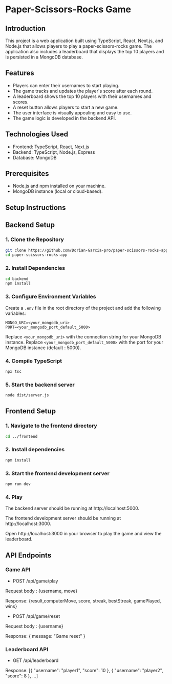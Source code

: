 # Paper-Scissors-Rocks Game

## Introduction
This project is a web application built using TypeScript, React, Next.js, and Node.js that allows players to play a paper-scissors-rocks game. The application also includes a leaderboard that displays the top 10 players and is persisted in a MongoDB database.

## Features
- Players can enter their usernames to start playing.
- The game tracks and updates the player's score after each round.
- A leaderboard shows the top 10 players with their usernames and scores.
- A reset button allows players to start a new game.
- The user interface is visually appealing and easy to use.
- The game logic is developed in the backend API.

## Technologies Used
- Frontend: TypeScript, React, Next.js
- Backend: TypeScript, Node.js, Express
- Database: MongoDB

## Prerequisites
- Node.js and npm installed on your machine.
- MongoDB instance (local or cloud-based).

## Setup Instructions

## Backend Setup

### 1. Clone the Repository
```bash
git clone https://github.com/Dorian-Garcia-pro/paper-scissors-rocks-app.git
cd paper-scissors-rocks-app
```

### 2. Install Dependencies
```bash
cd backend
npm install
```

### 3. Configure Environment Variables
Create a `.env` file in the root directory of the project and add the following variables:

```plaintext
MONGO_URI=<your_mongodb_uri>
PORT=<your_mongodb_port_default_5000>
```

Replace `<your_mongodb_uri>` with the connection string for your MongoDB instance.
Replace `<your_mongodb_port_default_5000>` with the port for your MongoDB instance (default : 5000).

### 4. Compile TypeScript
```bash
npx tsc
```

### 5. Start the backend server
```bash
node dist/server.js
```

## Frontend Setup

### 1. Navigate to the frontend directory
```bash
cd ../frontend
```

### 2. Install dependencies
```bash
npm install
```

### 3. Start the frontend development server
```bash
npm run dev
```

### 4. Play
The backend server should be running at http://localhost:5000.

The frontend development server should be running at http://localhost:3000.

Open http://localhost:3000 in your browser to play the game and view the leaderboard.


## API Endpoints

### Game API

* POST /api/game/play

Request body : {username, move}

Response: {result,computerMove, score, streak, bestStreak, gamePlayed, wins}

* POST /api/game/reset

Request body : {username}

Response: { message: "Game reset" }

### Leaderboard API
* GET /api/leaderboard

Response: [{ "username": "player1", "score": 10 }, { "username": "player2", "score": 8 }, ...]
